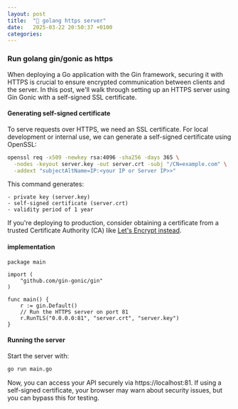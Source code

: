 ```yaml
---
layout: post
title:  "🥤 golang https server"
date:   2025-03-22 20:50:37 +0100
categories:
---
```


### Run golang gin/gonic as https

When deploying a Go application with the Gin framework, securing it with HTTPS is crucial to ensure encrypted communication between clients and the server. In this post, we'll walk through setting up an HTTPS server using Gin Gonic with a self-signed SSL certificate.

#### Generating self-signed certificate

To serve requests over HTTPS, we need an SSL certificate. For local development or internal use, we can generate a self-signed certificate using OpenSSL:

```bash
openssl req -x509 -newkey rsa:4096 -sha256 -days 365 \
  -nodes -keyout server.key -out server.crt -subj "/CN=example.com" \
  -addext "subjectAltName=IP:<your IP or Server IP>>"
```

This command generates:

    - private key (server.key)
    - self-signed certificate (server.crt)
    - validity period of 1 year

If you're deploying to production, consider obtaining a certificate from a trusted Certificate Authority (CA) like [Let's Encrypt instead](https://letsencrypt.org/).

#### implementation

```golang
package main

import (
	"github.com/gin-gonic/gin"
)

func main() {
	r := gin.Default()
	// Run the HTTPS server on port 81
	r.RunTLS("0.0.0.0:81", "server.crt", "server.key")
}
```

#### Running the server

Start the server with:

```bash
go run main.go
```

Now, you can access your API securely via https://localhost:81. If using a self-signed certificate, your browser may warn about security issues, but you can bypass this for testing.
